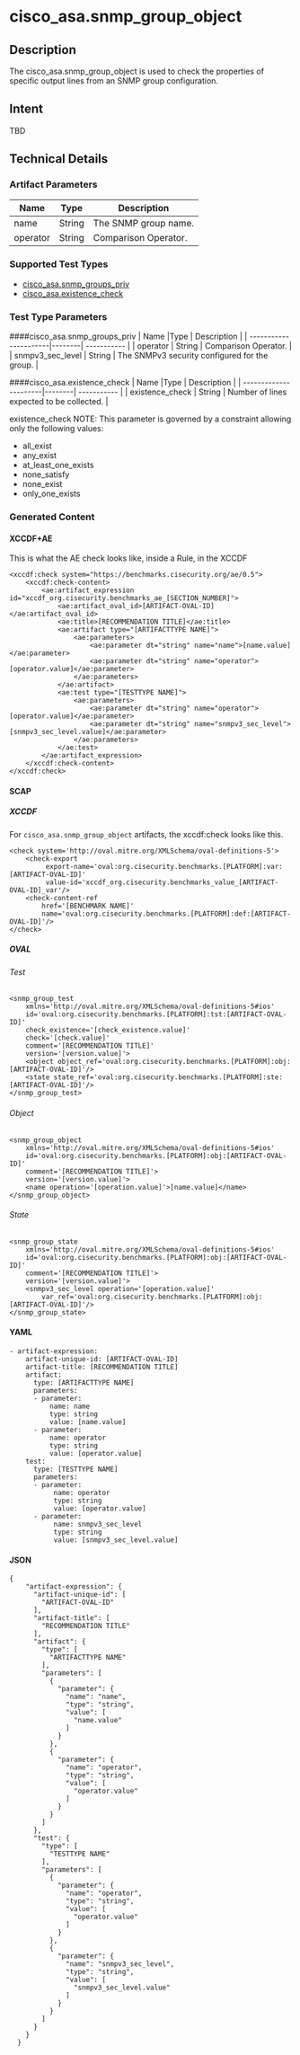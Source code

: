 # cisco_asa.snmp_group_object

## Description
The cisco_asa.snmp_group_object is used to check the properties of specific output lines from an SNMP group configuration.
## Intent
TBD

## Technical Details
### Artifact Parameters
| Name                  |Type    | Description |
| ----------------------|--------| ----------- |
| name | String | The SNMP group name. |
| operator | String | Comparison Operator. |

### Supported Test Types
- [cisco_asa.snmp_groups_priv](../../TestTypes/ciscoASA/cisco_asa.snmp_groups_priv.md)
- [cisco_asa.existence_check](../../TestTypes/ciscoASA/cisco_asa.existence_check.md)

### Test Type Parameters
####cisco_asa.snmp_groups_priv
| Name                  |Type    | Description |
| ----------------------|--------| ----------- |
| operator | String | Comparison Operator. |
| snmpv3_sec_level | String | The SNMPv3 security configured for the group. |

####cisco_asa.existence_check
| Name                  |Type    | Description |
| ----------------------|--------| ----------- |
| existence_check | String | Number of lines expected to be collected. |

existence_check
NOTE: This parameter is governed by a constraint allowing only the following values:
- all_exist
- any_exist
- at_least_one_exists
- none_satisfy
- none_exist
- only_one_exists

### Generated Content
#### XCCDF+AE
This is what the AE check looks like, inside a Rule, in the XCCDF

```
<xccdf:check system="https://benchmarks.cisecurity.org/ae/0.5">
    <xccdf:check-content>
        <ae:artifact_expression id="xccdf_org.cisecurity.benchmarks_ae_[SECTION_NUMBER]">
            <ae:artifact_oval_id>[ARTIFACT-OVAL-ID]</ae:artifact_oval_id>
            <ae:title>[RECOMMENDATION TITLE]</ae:title>
            <ae:artifact type="[ARTIFACTTYPE NAME]">
                <ae:parameters>
                    <ae:parameter dt="string" name="name">[name.value]</ae:parameter>
                    <ae:parameter dt="string" name="operator">[operator.value]</ae:parameter>
                </ae:parameters>
            </ae:artifact>
            <ae:test type="[TESTTYPE NAME]">
                <ae:parameters>
                    <ae:parameter dt="string" name="operator">[operator.value]</ae:parameter>
                    <ae:parameter dt="string" name="snmpv3_sec_level">[snmpv3_sec_level.value]</ae:parameter>
                </ae:parameters>
            </ae:test>
        </ae:artifact_expression>
    </xccdf:check-content>
</xccdf:check>
```

#### SCAP
##### XCCDF
For `cisco_asa.snmp_group_object` artifacts, the xccdf:check looks like this. 

```
<check system='http://oval.mitre.org/XMLSchema/oval-definitions-5'>
    <check-export 
         export-name='oval:org.cisecurity.benchmarks.[PLATFORM]:var:[ARTIFACT-OVAL-ID]' 
         value-id='xccdf_org.cisecurity.benchmarks_value_[ARTIFACT-OVAL-ID]_var'/>
    <check-content-ref 
        href='[BENCHMARK NAME]' 
        name='oval:org.cisecurity.benchmarks.[PLATFORM]:def:[ARTIFACT-OVAL-ID]'/>
</check>
```

##### OVAL
###### Test

```
<snmp_group_test 
    xmlns='http://oval.mitre.org/XMLSchema/oval-definitions-5#ios' 
    id='oval:org.cisecurity.benchmarks.[PLATFORM]:tst:[ARTIFACT-OVAL-ID]'
    check_existence='[check_existence.value]' 
    check='[check.value]' 
    comment='[RECOMMENDATION TITLE]'
    version='[version.value]'>
    <object object_ref='oval:org.cisecurity.benchmarks.[PLATFORM]:obj:[ARTIFACT-OVAL-ID]'/>
    <state state_ref='oval:org.cisecurity.benchmarks.[PLATFORM]:ste:[ARTIFACT-OVAL-ID]'/>
</snmp_group_test>
```

###### Object

```
<snmp_group_object 
    xmlns='http://oval.mitre.org/XMLSchema/oval-definitions-5#ios' 
    id='oval:org.cisecurity.benchmarks.[PLATFORM]:obj:[ARTIFACT-OVAL-ID]'
    comment='[RECOMMENDATION TITLE]'>
    version='[version.value]'>
    <name operation='[operation.value]'>[name.value]</name>
</snmp_group_object>
```
###### State

```
<snmp_group_state 
    xmlns='http://oval.mitre.org/XMLSchema/oval-definitions-5#ios' 
    id='oval:org.cisecurity.benchmarks.[PLATFORM]:obj:[ARTIFACT-OVAL-ID]'
    comment='[RECOMMENDATION TITLE]'>
    version='[version.value]'>
    <snmpv3_sec_level operation='[operation.value]' 
        var_ref='oval:org.cisecurity.benchmarks.[PLATFORM]:obj:[ARTIFACT-OVAL-ID]'/>
</snmp_group_state>
```

#### YAML

```
- artifact-expression:
    artifact-unique-id: [ARTIFACT-OVAL-ID]
    artifact-title: [RECOMMENDATION TITLE]
    artifact:
      type: [ARTIFACTTYPE NAME]
      parameters:
      - parameter: 
          name: name
          type: string
          value: [name.value]
      - parameter: 
          name: operator
          type: string
          value: [operator.value]
    test:
      type: [TESTTYPE NAME]
      parameters:   
      - parameter: 
           name: operator
           type: string
           value: [operator.value]
      - parameter: 
           name: snmpv3_sec_level
           type: string
           value: [snmpv3_sec_level.value]
```

#### JSON

```
{
    "artifact-expression": {
      "artifact-unique-id": [
        "ARTIFACT-OVAL-ID"
      ],
      "artifact-title": [
        "RECOMMENDATION TITLE"
      ],
      "artifact": {
        "type": [
          "ARTIFACTTYPE NAME"
        ],
        "parameters": [
          {
            "parameter": {
              "name": "name",
              "type": "string",
              "value": [
                "name.value"
              ]
            }
          },
          {
            "parameter": {
              "name": "operator",
              "type": "string",
              "value": [
                "operator.value"
              ]
            }
          }
        ]
      },
      "test": {
        "type": [
          "TESTTYPE NAME"
        ],
        "parameters": [
          {
            "parameter": {
              "name": "operator",
              "type": "string",
              "value": [
                "operator.value"
              ]
            }
          },
          {
            "parameter": {
              "name": "snmpv3_sec_level",
              "type": "string",
              "value": [
                "snmpv3_sec_level.value"
              ]
            }
          }
        ]
      }
    }
  }
